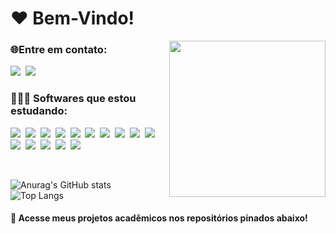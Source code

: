 <h1>❤️ Bem-Vindo!</h1>

<img src="https://pa1.aminoapps.com/6552/d2cf5f09784f4f98088ba1ba4e831cb23ddb2606_hq.gif" width="250" align="right">


<h3>🌐Entre em contato:</h3>

<p>
    <a href="https://www.linkedin.com/in/j%C3%BAlia-rosado/"><img src="https://img.shields.io/badge/LinkedIn-151515?style=for-the-badge&logo=linkedin&logoColor=FF69B4"></img></a>&nbsp;
    <a href="https://mail.google.com/mail/u/0/?fs=1&to=juliamariahhr@gmail.com&su=SUBJECT&body=BODY&bcc=juliamariahhr@gmail.com&tf=cm"><img src="https://img.shields.io/badge/Gmail-151515?style=for-the-badge&logo=gmail&logoColor=FF69B4"></img></a>&nbsp;
</p>

<h3>👩🏻‍💻 Softwares que estou estudando:</h3>

<p>
    <img src="https://img.shields.io/badge/JavaScript-151515?style=for-the-badge&logo=javascript&logoColor=FF69B4"></img>&nbsp;
    <img src="https://img.shields.io/badge/TypeScript-151515?style=for-the-badge&logo=typescript&logoColor=FF69B4"></img>&nbsp;
    <img src="https://img.shields.io/badge/Python-151515?style=for-the-badge&logo=python&logoColor=FF69B4"></img>&nbsp;
    <img src="https://img.shields.io/badge/Flask-151515?style=for-the-badge&logo=flask&logoColor=FF69B4"></img>&nbsp
    <img src="https://img.shields.io/badge/HTML5-151515?style=for-the-badge&logo=html5&logoColor=FF69B4"></img>&nbsp;
    <img src="https://img.shields.io/badge/CSS3-151515?style=for-the-badge&logo=css3&logoColor=FF69B4"></img>&nbsp;
    <img src="https://img.shields.io/badge/React-151515?style=for-the-badge&logo=react&logoColor=FF69B4"></img>&nbsp;
    <img src="https://img.shields.io/badge/Node.JS-151515?style=for-the-badge&logo=node.js&logoColor=FF69B4"></img>&nbsp;
    <img src="https://img.shields.io/badge/Git-151515?style=for-the-badge&logo=git&logoColor=FF69B4"></img>&nbsp;
    <img src="https://img.shields.io/badge/MongoDB-151515?style=for-the-badge&logo=mongodb&logoColor=FF69B4"></img>&nbsp;
    <img src="https://img.shields.io/badge/Redis-151515?style=for-the-badge&logo=redis&logoColor=FF69B4"></img>&nbsp;
    <img src="https://img.shields.io/badge/MySQL-151515?style=for-the-badge&logo=mysql&logoColor=FF69B4"></img>&nbsp;
    <img src="https://img.shields.io/badge/npm-151515?style=for-the-badge&logo=npm&logoColor=FF69B4"></img>&nbsp;
    <img src="https://img.shields.io/badge/Vercel-151515?style=for-the-badge&logo=vercel&logoColor=FF69B4"></img>&nbsp;
    <img src="https://img.shields.io/badge/Figma-151515?style=for-the-badge&logo=figma&logoColor=FF69B4"></img>&nbsp;
</p>

<br>

<div>

![Anurag's GitHub stats](https://github-readme-stats.vercel.app/api?username=juliamariahr&theme=dark&hide_border=true&text_color=FF69B4&icon_color=E30B5C&hide=prs,issues&custom_title=Júlia&nbsp;Maria's&nbsp;GitHub&nbsp;Stats&hide_rank=true&show_icons=true) &nbsp;&nbsp;&nbsp;&nbsp;
![Top Langs](https://github-readme-stats.vercel.app/api/top-langs/?username=juliamariahr&theme=dark&hide_border=true&text_color=FF69B4&icon_color=E30B5C&hide=prs,issues&custom_title=Most&nbsp;Used&nbsp;Languages&nbsp&hide_rank=true&show_icons=true&layout=compact)

</div>

<h4>🌸 Acesse meus projetos acadêmicos nos repositórios pinados abaixo!</h4>
